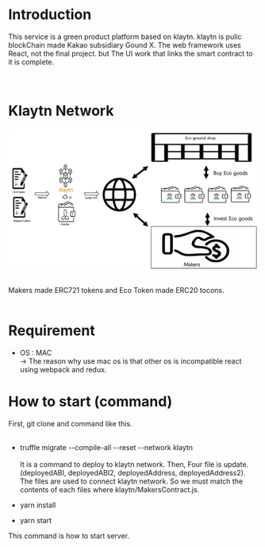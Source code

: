 # Introduction<br>
This service is a green product platform based on klaytn. klaytn is pulic blockChain made Kakao subsidiary Gound X. The web framework uses React, not the final project. but The UI work that links the smart contract to it is complete.
<br><br><br>
# Klaytn Network<br>
![version1](./images/network.png) <br><br>

Makers made ERC721 tokens and Eco Token made ERC20 tocons. <br><br>

# Requirement<br>

- OS : MAC <br>
-> The reason why use mac os is that other os is incompatible react using webpack and redux.


# How to start (command) <br>

First, git clone and command like this. <br><br>

- truffle migrate --compile-all --reset --network klaytn  <br><br>
It is a command to deploy to klaytn network. Then, Four file is update. (deployedABI, deployedABI2, deployedAddress, deployedAddress2). The files are used to connect klaytn network. So we must match the contents of each files where klaytn/MakersContract.js. 

- yarn install <br>
- yarn start <br>

This command is how to start server.
